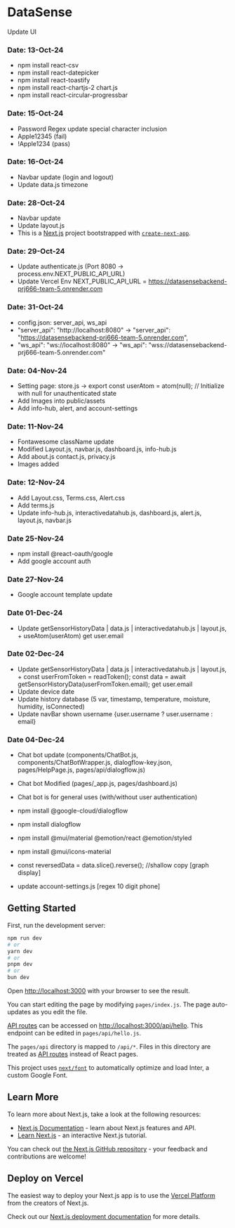 # DataSense

Update UI
### Date: 13-Oct-24
- npm install react-csv
- npm install react-datepicker
- npm install react-toastify
- npm install react-chartjs-2 chart.js
- npm install react-circular-progressbar

### Date: 15-Oct-24
- Password Regex update special character inclusion
- Apple12345 (fail)
- !Apple1234 (pass)

### Date: 16-Oct-24
- Navbar update (login and logout)
- Update data.js timezone

### Date: 28-Oct-24
- Navbar update
- Update layout.js
- This is a [Next.js](https://nextjs.org/) project bootstrapped with [`create-next-app`](https://github.com/vercel/next.js/tree/canary/packages/create-next-app).

### Date: 29-Oct-24
- Update authenticate.js (Port 8080 -> process.env.NEXT_PUBLIC_API_URL)
- Update Vercel Env NEXT_PUBLIC_API_URL = https://datasensebackend-prj666-team-5.onrender.com

### Date: 31-Oct-24
- config.json: server_api, ws_api
- "server_api": "http://localhost:8080" ->  "server_api": "https://datasensebackend-prj666-team-5.onrender.com",
- "ws_api": "ws://localhost:8080" ->   "ws_api": "wss://datasensebackend-prj666-team-5.onrender.com"

### Date: 04-Nov-24
- Setting page: store.js -> export const userAtom = atom(null); // Initialize with null for unauthenticated state
- Add Images into public/assets
- Add info-hub, alert, and account-settings

### Date: 11-Nov-24
- Fontawesome className update
- Modified Layout.js, navbar.js, dashboard.js, info-hub.js
- Add about.js contact.js, privacy.js
- Images added

### Date: 12-Nov-24
- Add Layout.css, Terms.css, Alert.css
- Add terms.js
- Update info-hub.js, interactivedatahub.js, dashboard.js, alert.js, layout.js, navbar.js

### Date 25-Nov-24
- npm install @react-oauth/google
- Add google account auth

### Date 27-Nov-24
- Google account template update

### Date 01-Dec-24
- Update getSensorHistoryData | data.js | interactivedatahub.js | layout.js, + useAtom(userAtom) get user.email

### Date 02-Dec-24
- Update getSensorHistoryData | data.js | interactivedatahub.js | layout.js, + const userFromToken = readToken(); const data = await getSensorHistoryData(userFromToken.email); get user.email
- Update device date
- Update history database (5 var, timestamp, temperature, moisture, humidity, isConnected)
- Update navBar shown username {user.username ? user.username : email}

### Date 04-Dec-24
- Chat bot update (components/ChatBot.js, components/ChatBotWrapper.js, dialogflow-key.json, pages/HelpPage.js, pages/api/dialogflow.js)
- Chat bot Modified (pages/_app.js, pages/dashboard.js)
- Chat bot is for general uses (with/without user authentication)
- npm install @google-cloud/dialogflow
- npm install dialogflow
- npm install @mui/material @emotion/react @emotion/styled
- npm install @mui/icons-material

- const reversedData = data.slice().reverse(); //shallow copy [graph display]
- update account-settings.js [regex 10 digit phone]

## Getting Started

First, run the development server:

```bash
npm run dev
# or
yarn dev
# or
pnpm dev
# or
bun dev
```

Open [http://localhost:3000](http://localhost:3000) with your browser to see the result.

You can start editing the page by modifying `pages/index.js`. The page auto-updates as you edit the file.

[API routes](https://nextjs.org/docs/api-routes/introduction) can be accessed on [http://localhost:3000/api/hello](http://localhost:3000/api/hello). This endpoint can be edited in `pages/api/hello.js`.

The `pages/api` directory is mapped to `/api/*`. Files in this directory are treated as [API routes](https://nextjs.org/docs/api-routes/introduction) instead of React pages.

This project uses [`next/font`](https://nextjs.org/docs/basic-features/font-optimization) to automatically optimize and load Inter, a custom Google Font.

## Learn More

To learn more about Next.js, take a look at the following resources:

- [Next.js Documentation](https://nextjs.org/docs) - learn about Next.js features and API.
- [Learn Next.js](https://nextjs.org/learn) - an interactive Next.js tutorial.

You can check out [the Next.js GitHub repository](https://github.com/vercel/next.js/) - your feedback and contributions are welcome!

## Deploy on Vercel

The easiest way to deploy your Next.js app is to use the [Vercel Platform](https://vercel.com/new?utm_medium=default-template&filter=next.js&utm_source=create-next-app&utm_campaign=create-next-app-readme) from the creators of Next.js.

Check out our [Next.js deployment documentation](https://nextjs.org/docs/deployment) for more details.
